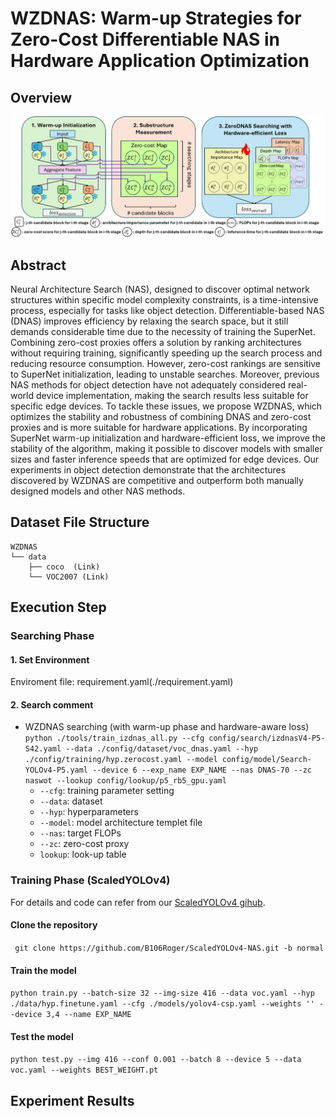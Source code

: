 # WZDNAS: Warm-up Strategies for Zero-Cost Differentiable NAS in Hardware Application Optimization
## Overview
![image](./doc/overall_fig.png)

## Abstract
Neural Architecture Search (NAS), designed to discover optimal network structures within specific model complexity constraints, is a time-intensive process, especially for tasks like object detection. Differentiable-based NAS (DNAS) improves efficiency by relaxing the search space, but it still demands considerable time due to the necessity of training the SuperNet. Combining zero-cost proxies offers a solution by ranking architectures without requiring training, significantly speeding up the search process and reducing resource consumption. However, zero-cost rankings are sensitive to SuperNet initialization, leading to unstable searches. Moreover, previous NAS methods for object detection have not adequately considered real-world device implementation, making the search results less suitable for specific edge devices. To tackle these issues, we propose WZDNAS, which optimizes the stability and robustness of combining DNAS and zero-cost proxies and is more suitable for hardware applications. By incorporating SuperNet warm-up initialization and hardware-efficient loss, we improve the stability of the algorithm, making it possible to discover models with smaller sizes and faster inference speeds that are optimized for edge devices. Our experiments in object detection demonstrate that the architectures discovered by WZDNAS are competitive and outperform both manually designed models and other NAS methods.

## Dataset File Structure
```
WZDNAS
└── data
    ├── coco  (Link)
    └── VOC2007 (Link) 

```
## Execution Step
### Searching Phase
#### 1. Set Environment
Enviroment file: requirement.yaml(./requirement.yaml)
#### 2. Search comment
 - WZDNAS searching (with warm-up phase and hardware-aware loss)
```python ./tools/train_izdnas_all.py --cfg config/search/izdnasV4-P5-S42.yaml --data ./config/dataset/voc_dnas.yaml --hyp ./config/training/hyp.zerocost.yaml --model config/model/Search-YOLOv4-P5.yaml --device 6 --exp_name EXP_NAME --nas DNAS-70 --zc naswot --lookup config/lookup/p5_rb5_gpu.yaml```
    - ```--cfg```: training parameter setting
    - ```--data```: dataset
    - ```--hyp```: hyperparameters
    - ```--model```: model architecture templet file
    - ```--nas```: target FLOPs
    - ```--zc```: zero-cost proxy
    - ```lookup```: look-up table

### Training Phase (ScaledYOLOv4)
For details and code can refer from our [ScaledYOLOv4 gihub](https://github.com/B106Roger/ScaledYOLOv4-NAS/tree/normal).
#### Clone the repository
``` git clone https://github.com/B106Roger/ScaledYOLOv4-NAS.git -b normal```
#### Train the model
```python train.py --batch-size 32 --img-size 416 --data voc.yaml --hyp ./data/hyp.finetune.yaml --cfg ./models/yolov4-csp.yaml --weights '' --device 3,4 --name EXP_NAME```
#### Test the model
```python test.py --img 416 --conf 0.001 --batch 8 --device 5 --data voc.yaml --weights BEST_WEIGHT.pt```

## Experiment Results




